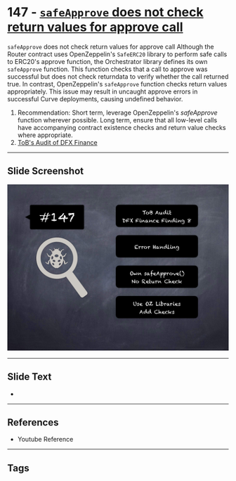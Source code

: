 
# 147 - [`safeApprove` does not check return values for approve call](./`safeApprove`%20does%20not%20check%20return%20values%20for%20approve%20call.md)

`safeApprove` does not check return values for approve call Although the Router contract uses OpenZeppelin's `SafeERC20` library to perform safe calls to ERC20's approve function, the Orchestrator library defines its own `safeApprove` function. This function checks that a call to approve was successful but does not check returndata to verify whether the call returned true. In contrast, OpenZeppelin's `safeApprove` function checks return values appropriately. This issue may result in uncaught approve errors in successful Curve deployments, causing undefined behavior.


1. Recommendation: Short term, leverage OpenZeppelin's _safeApprove_ function wherever possible. Long term, ensure that all low-level calls have accompanying contract existence checks and return value checks where appropriate.
2. [ToB's Audit of DFX Finance](https://github.com/dfx-finance/protocol/blob/main/audits/2021-05-03-Trail_of_Bits.pdf)


___
## Slide Screenshot
![147.png](../../images/8.%20Audit%20Findings%20201/147.png)
___
## Slide Text
- 
___
## References
- Youtube Reference
___
## Tags
